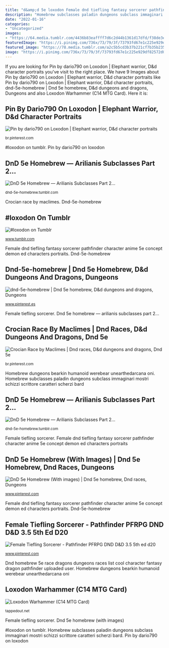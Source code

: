 ```yaml
---
title: "d&amp;d 5e loxodon Female dnd tiefling fantasy sorcerer pathfinder character anime 5e concept demon ed characters portraits"
description: "Homebrew subclasses paladin dungeons subclass immaginari mostri schizzi scrittore caratteri scherzi bard"
date: "2022-01-16"
categories:
- "Uncategorized"
images:
- "https://64.media.tumblr.com/4436b83eaffff7d6c2d44b1361d17dfd/f38de3ee9e13ada9-ab/s1280x1920/f4d9498615e3509765d3beb11fb11b3e11e72456.jpg"
featuredImage: "https://i.pinimg.com/736x/73/79/3f/73793fd67e1c225e929df82572d03d35.jpg"
featured_image: "https://78.media.tumblr.com/a2c5b5cd3b37b221cf7b35b23573c9b8/tumblr_nxej35pFcV1ukgbqco3_1280.jpg"
image: "https://i.pinimg.com/736x/73/79/3f/73793fd67e1c225e929df82572d03d35.jpg"
---
```


If you are looking for Pin by dario790 on Loxodon | Elephant warrior, D&amp;d character portraits you've visit to the right place. We have 9 Images about Pin by dario790 on Loxodon | Elephant warrior, D&amp;d character portraits like Pin by dario790 on Loxodon | Elephant warrior, D&amp;d character portraits, dnd-5e-homebrew | Dnd 5e homebrew, D&amp;d dungeons and dragons, Dungeons and also Loxodon Warhammer (C14 MTG Card). Here it is:

## Pin By Dario790 On Loxodon | Elephant Warrior, D&amp;d Character Portraits

![Pin by dario790 on Loxodon | Elephant warrior, D&amp;d character portraits](https://i.pinimg.com/736x/21/7e/4c/217e4caec2123a766ac95b7ba6ed0446.jpg "Loxodon warhammer mtg commander artifact card equipment equip cards trample")

<small>br.pinterest.com</small>

#loxodon on tumblr. Pin by dario790 on loxodon

## DnD 5e Homebrew — Arilianis Subclasses Part 2...

![DnD 5e Homebrew — Arilianis Subclasses Part 2...](https://78.media.tumblr.com/a2c5b5cd3b37b221cf7b35b23573c9b8/tumblr_nxej35pFcV1ukgbqco3_1280.jpg "Homebrew dungeons bearkin humanoid werebear unearthedarcana oni")

<small>dnd-5e-homebrew.tumblr.com</small>

Crocian race by maclimes. Dnd-5e-homebrew

## #loxodon On Tumblr

![#loxodon on Tumblr](https://64.media.tumblr.com/4436b83eaffff7d6c2d44b1361d17dfd/f38de3ee9e13ada9-ab/s1280x1920/f4d9498615e3509765d3beb11fb11b3e11e72456.jpg "Female dnd tiefling fantasy sorcerer pathfinder character anime 5e concept demon ed characters portraits")

<small>www.tumblr.com</small>

Female dnd tiefling fantasy sorcerer pathfinder character anime 5e concept demon ed characters portraits. Dnd-5e-homebrew

## Dnd-5e-homebrew | Dnd 5e Homebrew, D&amp;d Dungeons And Dragons, Dungeons

![dnd-5e-homebrew | Dnd 5e homebrew, D&amp;d dungeons and dragons, Dungeons](https://i.pinimg.com/originals/ed/68/ac/ed68ac51c412356ff1fef45db8576596.jpg "Homebrew rogue subclasses archetypes subclass ambusher warlock roguish archetype tiefling bard")

<small>www.pinterest.es</small>

Female tiefling sorcerer. Dnd 5e homebrew — arilianis subclasses part 2...

## Crocian Race By Maclimes | Dnd Races, D&amp;d Dungeons And Dragons, Dnd 5e

![Crocian Race by Maclimes | Dnd races, D&amp;d dungeons and dragons, Dnd 5e](https://i.pinimg.com/originals/cc/3f/4f/cc3f4f989f4b7291164e1a1d148d5cc9.jpg "Homebrew subclasses paladin dungeons subclass immaginari mostri schizzi scrittore caratteri scherzi bard")

<small>br.pinterest.com</small>

Homebrew dungeons bearkin humanoid werebear unearthedarcana oni. Homebrew subclasses paladin dungeons subclass immaginari mostri schizzi scrittore caratteri scherzi bard

## DnD 5e Homebrew — Arilianis Subclasses Part 2...

![DnD 5e Homebrew — Arilianis Subclasses Part 2...](http://68.media.tumblr.com/a9b1d3f5bd85448d4da6616fb50db9af/tumblr_nxej35pFcV1ukgbqco4_1280.jpg "Dnd 5e homebrew — arilianis subclasses part 2...")

<small>dnd-5e-homebrew.tumblr.com</small>

Female tiefling sorcerer. Female dnd tiefling fantasy sorcerer pathfinder character anime 5e concept demon ed characters portraits

## DnD 5e Homebrew (With Images) | Dnd 5e Homebrew, Dnd Races, Dungeons

![DnD 5e Homebrew (With images) | Dnd 5e homebrew, Dnd races, Dungeons](https://i.pinimg.com/originals/f4/b1/84/f4b184743c9ed1a43f1db59451e5ad7c.png "Crocian race by maclimes")

<small>www.pinterest.com</small>

Female dnd tiefling fantasy sorcerer pathfinder character anime 5e concept demon ed characters portraits. Dnd-5e-homebrew

## Female Tiefling Sorcerer - Pathfinder PFRPG DND D&amp;D 3.5 5th Ed D20

![Female Tiefling Sorcerer - Pathfinder PFRPG DND D&amp;D 3.5 5th ed d20](https://i.pinimg.com/736x/73/79/3f/73793fd67e1c225e929df82572d03d35.jpg "#loxodon on tumblr")

<small>www.pinterest.com</small>

Dnd homebrew 5e race dragons dungeons races list cool character fantasy dragon pathfinder uploaded user. Homebrew dungeons bearkin humanoid werebear unearthedarcana oni

## Loxodon Warhammer (C14 MTG Card)

![Loxodon Warhammer (C14 MTG Card)](http://static.tappedout.net/mtg-cards-2/Commander-2014/loxodon-warhammer/loxodon-warhammer.jpg "Female dnd tiefling fantasy sorcerer pathfinder character anime 5e concept demon ed characters portraits")

<small>tappedout.net</small>

Female tiefling sorcerer. Dnd 5e homebrew (with images)

#loxodon on tumblr. Homebrew subclasses paladin dungeons subclass immaginari mostri schizzi scrittore caratteri scherzi bard. Pin by dario790 on loxodon
